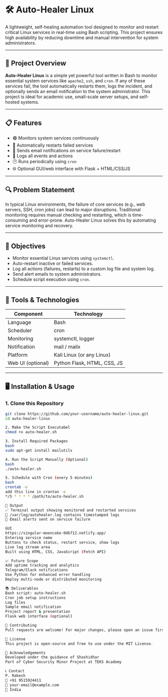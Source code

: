 # 🛠️ Auto-Healer Linux

A lightweight, self-healing automation tool designed to monitor and restart critical Linux services in real-time using Bash scripting. This project ensures high availability by reducing downtime and manual intervention for system administrators.

---

## 📌 Project Overview

**Auto-Healer Linux** is a simple yet powerful tool written in Bash to monitor essential system services like `apache2`, `ssh`, and `cron`. If any of these services fail, the tool automatically restarts them, logs the incident, and optionally sends an email notification to the system administrator. This project is ideal for academic use, small-scale server setups, and self-hosted systems.

---

## 📋 Features

- 🟢 Monitors system services continuously
- 🔄 Automatically restarts failed services
- 📧 Sends email notifications on service failure/restart
- 📓 Logs all events and actions
- 🕑 Runs periodically using `cron`
- 🌐 Optional GUI/web interface with Flask + HTML/CSS/JS

---

## 🔍 Problem Statement

In typical Linux environments, the failure of core services (e.g., web servers, SSH, cron jobs) can lead to major disruptions. Traditional monitoring requires manual checking and restarting, which is time-consuming and error-prone. Auto-Healer Linux solves this by automating service monitoring and recovery.

---

## 🎯 Objectives

- Monitor essential Linux services using `systemctl`.
- Auto-restart inactive or failed services.
- Log all actions (failures, restarts) to a custom log file and system log.
- Send alert emails to system administrators.
- Schedule script execution using `cron`.

---

## 🧰 Tools & Technologies

| Component   | Technology                |
|-------------|----------------------------|
| Language    | Bash                       |
| Scheduler   | cron                       |
| Monitoring  | systemctl, logger          |
| Notification| mail / mailx               |
| Platform    | Kali Linux (or any Linux)  |
| Web UI (optional) | Python Flask, HTML, CSS, JS |

---

## 🖥️ Installation & Usage

### 1. Clone this Repository

```bash
git clone https://github.com/your-username/auto-healer-linux.git
cd auto-healer-linux

2. Make the Script Executabel
chmod +x auto-healer.sh

3. Install Required Packages
bash
sudo apt-get install mailutils

4. Run the Script Manually (Optional)
bash
./auto-healer.sh

5. Schedule with Cron (every 5 minutes)
bash
crontab -e
add this line in crontan -e
*/5 * * * * /path/to/auto-healer.sh

🧪 Output
✅ Terminal output showing monitored and restarted services
📄 /var/log/autohealer.log contains timestamped logs
📧 Email alerts sent on service failure

GUI
https://singular-mooncake-0db712.netlify.app/
Entering service name
Buttons to check status, restart service, show logs
Live log stream area
Built using HTML, CSS, JavaScript (Fetch API)

📈 Future Scope
Add uptime tracking and analytics
Telegram/Slack notifications
Use Python for enhanced error handling
Deploy multi-node or distributed monitoring

📚 Deliverables
Bash script: auto-healer.sh
Cron job setup instructions
Log files
Sample email notification
Project report & presentation
Flask web interface (optional)

🤝 Contributing
Pull requests are welcome! For major changes, please open an issue first to discuss what you would like to change.

📄 License
This project is open-source and free to use under the MIT License.

🙏 Acknowledgements
Developed under the guidance of Shashidhar
Part of Cyber Security Minor Project at TEKS Academy

📞 Contact
P. Rakesh
📱 +91 9515924411
📧 your-email@example.com
📍 India
